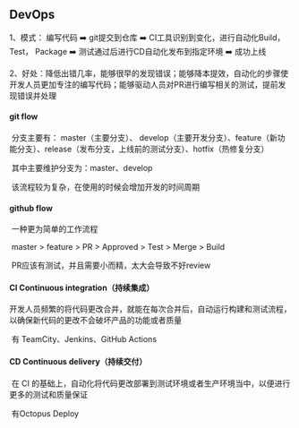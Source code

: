 ## DevOps

1、模式： 编写代码 ➡️ git提交到仓库 ➡️ CI工具识别到变化，进行自动化Build， Test， Package ➡️ 测试通过后进行CD自动化发布到指定环境 ➡️ 成功上线

2、好处：降低出错几率，能够很早的发现错误；能够降本提效，自动化的步骤使开发人员更加专注的编写代码；能够驱动人员对PR进行编写相关的测试，提前发现错误并处理

#### git flow

​	分支主要有： master（主要分支）、 develop（主要开发分支）、feature（新功能分支）、release（发布分支，上线前的测试分支）、hotfix（热修复分支）

​	其中主要维护分支为：master、develop

​	该流程较为复杂，在使用的时候会增加开发的时间周期

#### github flow

​	一种更为简单的工作流程

​	master > feature > PR > Approved > Test > Merge > Build

​	PR应该有测试，并且需要小而精，太大会导致不好review

#### CI	Continuous integration（持续集成）

​	开发人员频繁的将代码更改合并，就能在每次合并后，自动运行构建和测试流程，以确保新代码的更改不会破坏产品的功能或者质量

​	有 TeamCity、Jenkins、GitHub Actions

#### CD	Continuous delivery（持续交付）

​	在 CI 的基础上，自动化将代码更改部署到测试环境或者生产环境当中，以便进行更多的测试和质量保证

​	有Octopus Deploy



​	